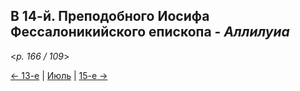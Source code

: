 
## В 14-й. Преподобного Иосифа Фессалоникийского епископа - *Аллилуиа*

<*p. 166 / 109*>

[← 13-е](07_13_MES.ru.md) | [Июль](README.md#14-й) | [15-е →](07_15_MES.ru.md)

